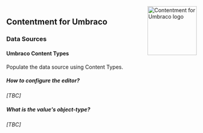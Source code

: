 <img src="../assets/img/logo.png" alt="Contentment for Umbraco logo" title="A state of Umbraco happiness." height="130" align="right">

## Contentment for Umbraco

### Data Sources

#### Umbraco Content Types

Populate the data source using Content Types.


##### How to configure the editor?

_[TBC]_


##### What is the value's object-type?

_[TBC]_
